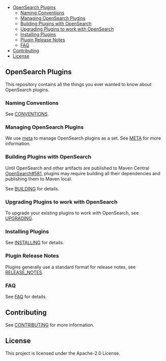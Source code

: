 - [OpenSearch Plugins](#opensearch-plugins)
    - [Naming Conventions](#naming-conventions)
    - [Managing OpenSearch Plugins](#managing-opensearch-plugins)
    - [Building Plugins with OpenSearch](#building-plugins-with-opensearch)
    - [Upgrading Plugins to work with OpenSearch](#upgrading-plugins-to-work-with-opensearch)
    - [Installing Plugins](#installing-plugins)
    - [Plugin Release Notes](#plugin-release-notes)
    - [FAQ](#faq)
- [Contributing](#contributing)
- [License](#license)

## OpenSearch Plugins

This repository contains all the things you ever wanted to know about OpenSearch plugins.

### Naming Conventions

See [CONVENTIONS](CONVENTIONS.md).
### Managing OpenSearch Plugins

We use [meta](https://github.com/mateodelnorte/meta) to manage OpenSearch plugins as a set. See [META](META.md) for more information.

### Building Plugins with OpenSearch

Until OpenSearch and other artifacts are published to Maven Central [OpenSearch#581](https://github.com/opensearch-project/OpenSearch/issues/581), plugins may require building all their dependencies and publishing them to Maven local.

See [BUILDING](BUILDING.md) for details.

### Upgrading Plugins to work with OpenSearch

To upgrade your existing plugins to work with OpenSearch, see [UPGRADING](./UPGRADING.md).

### Installing Plugins

See [INSTALLING](INSTALLING.md) for details.

### Plugin Release Notes

Plugins generally use a standard format for release notes, see [RELEASE_NOTES](./RELEASE_NOTES.md).

### FAQ

See [FAQ](FAQ.md) for details.

## Contributing

See [CONTRIBUTING](CONTRIBUTING.md#security-issue-notifications) for more information.

## License

This project is licensed under the Apache-2.0 License.
